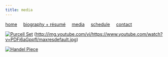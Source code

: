 ```yaml
---
title: media
---
```


[home](https://raharules.github.io/)&nbsp;&nbsp;&nbsp;&nbsp; [biography + résumé](https://raharules.github.io/raharules.github.io/about.html)&nbsp;&nbsp;&nbsp;&nbsp; [media](https://raharules.github.io/raharules.github.io/media.html)&nbsp;&nbsp;&nbsp;&nbsp; [schedule](https://raharules.github.io/raharules.github.io/schedule.html)&nbsp;&nbsp;&nbsp;&nbsp; [contact](https://raharules.github.io/raharules.github.io/contact.html)

[![Purcell Set](http://img.youtube.com/vi/https://www.youtube.com/watch?v=PDFi6aGppfI/maxresdefault.jpg)](https://www.youtube.com/watch?v=PDFi6aGppfI)
(http://img.youtube.com/vi/https://www.youtube.com/watch?v=PDFi6aGppfI/maxresdefault.jpg)

[![Handel Piece](https://img.youtube.com/watch?v=Zp3nSAJr_jA.jpg)](https://www.youtube.com/watch?v=Zp3nSAJr_jA)
